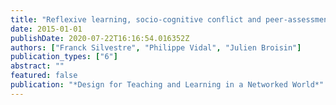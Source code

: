 ```yaml
---
title: "Reflexive learning, socio-cognitive conflict and peer-assessment to improve the quality of feedbacks in online tests"
date: 2015-01-01
publishDate: 2020-07-22T16:16:54.016352Z
authors: ["Franck Silvestre", "Philippe Vidal", "Julien Broisin"]
publication_types: ["6"]
abstract: ""
featured: false
publication: "*Design for Teaching and Learning in a Networked World*"
---
```


